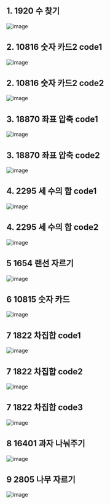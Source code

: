 <!--
https://github.com/audxo112/kotlin-algorithm/issues/11
-->
## 1. 1920 수 찾기
![image](https://user-images.githubusercontent.com/9216335/200206445-808e5aff-6b9e-4d7c-a41a-637e794c12fe.png)

## 2. 10816 숫자 카드2 code1
![image](https://user-images.githubusercontent.com/9216335/200434478-d60bd351-79ea-42c5-a693-7761ab203141.png)

## 2. 10816 숫자 카드2 code2
![image](https://user-images.githubusercontent.com/9216335/200434513-36435186-9fb5-4d2f-8aad-7db9bf29c247.png)

## 3. 18870 좌표 압축 code1
![image](https://user-images.githubusercontent.com/9216335/200744040-93b1cf2a-6aca-4e7f-a2aa-1c73f6de4c1e.png)

## 3. 18870 좌표 압축 code2
![image](https://user-images.githubusercontent.com/9216335/200743984-2694f50e-bea8-4c64-bc36-b4b47f4104e0.png)

## 4. 2295 세 수의 합 code1
![image](https://user-images.githubusercontent.com/9216335/201452360-11e5fdb7-b6bc-4a4d-baf4-7b45233d8aba.png)

## 4. 2295 세 수의 합 code2
![image](https://user-images.githubusercontent.com/9216335/200992366-2fde37e2-159f-4a6e-b0da-ce7fe39a11ee.png)

## 5 1654 랜선 자르기
![image](https://user-images.githubusercontent.com/9216335/201258422-9f956255-ca4b-467a-ac5a-66dcb37ea578.png)

## 6 10815 숫자 카드
![image](https://user-images.githubusercontent.com/9216335/201451737-9f3b5fdc-8084-4193-b328-24c281c43f27.png)

## 7 1822 차집합 code1
![image](https://user-images.githubusercontent.com/9216335/201550804-35c392d0-9e52-478b-befe-b069797caf64.png)

## 7 1822 차집합 code2
![image](https://user-images.githubusercontent.com/9216335/201552036-ba002c0a-9e78-4612-89de-ab1b28b1e0f4.png)

## 7 1822 차집합 code3
![image](https://user-images.githubusercontent.com/9216335/201552701-14a92c65-6bdc-46ad-ab47-0efcbd556557.png)

## 8 16401 과자 나눠주기
![image](https://user-images.githubusercontent.com/9216335/201793595-354d5944-0d1a-4a8e-bfbe-493b84d62612.png)

## 9 2805 나무 자르기
![image](https://user-images.githubusercontent.com/9216335/202052351-70618c6a-e6f8-4cfc-be64-9d9990a84744.png)
